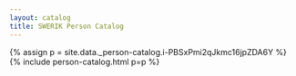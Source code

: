```yaml
---
layout: catalog
title: SWERIK Person Catalog
---
```

{% assign p = site.data._person-catalog.i-PBSxPmi2qJkmc16jpZDA6Y %}
{% include person-catalog.html p=p %}

